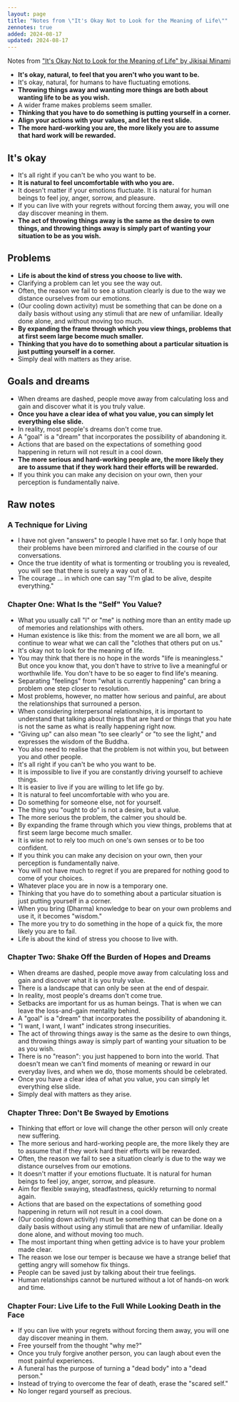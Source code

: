 ```yaml
---
layout: page
title: "Notes from \"It's Okay Not to Look for the Meaning of Life\""
zennotes: true
added: 2024-08-17
updated: 2024-08-17
---
```


Notes from ["It's Okay Not to Look for the Meaning of Life" by Jikisai Minami](https://www.goodreads.com/book/show/194992867-it-s-okay-not-to-look-for-the-meaning-of-life)

- **It's okay, natural, to feel that you aren't who you want to be.**
- It's okay, natural, for humans to have fluctuating emotions.
- **Throwing things away and wanting more things are both about wanting life to be as you wish.**
- A wider frame makes problems seem smaller.
- **Thinking that you have to do something is putting yourself in a corner.**
- **Align your actions with your values, and let the rest slide.**
- **The more hard-working you are, the more likely you are to assume that hard work will be rewarded.**

## It's okay

- It's all right if you can't be who you want to be.
- **It is natural to feel uncomfortable with who you are.**
- It doesn't matter if your emotions fluctuate. It is natural for human beings to feel joy, anger, sorrow, and pleasure.
- If you can live with your regrets without forcing them away, you will one day discover meaning in them.
- **The act of throwing things away is the same as the desire to own things, and throwing things away is simply part of wanting your situation to be as you wish.**

## Problems

- **Life is about the kind of stress you choose to live with.**
- Clarifying a problem can let you see the way out.
- Often, the reason we fail to see a situation clearly is due to the way we distance ourselves from our emotions.
- (Our cooling down activity) must be something that can be done on a daily basis without using any stimuli that are new of unfamiliar. Ideally done alone, and without moving too much.
- **By expanding the frame through which you view things, problems that at first seem large become much smaller.**
- **Thinking that you have do to something about a particular situation is just putting yourself in a corner.**
- Simply deal with matters as they arise.

## Goals and dreams

- When dreams are dashed, people move away from calculating loss and gain and discover what it is you truly value.
- **Once you have a clear idea of what you value, you can simply let everything else slide.**
- In reality, most people's dreams don't come true.
- A "goal" is a "dream" that incorporates the possibility of abandoning it.
- Actions that are based on the expectations of something good happening in return will not result in a cool down.
- **The more serious and hard-working people are, the more likely they are to assume that if they work hard their efforts will be rewarded.**
- If you think you can make any decision on your own, then your perception is fundamentally naive.

## Raw notes

### A Technique for Living

- I have not given "answers" to people I have met so far. I only hope that their problems have been mirrored and clarified in the course of our conversations.
- Once the true identity of what is tormenting or troubling you is revealed, you will see that there is surely a way out of it.
- The courage ... in which one can say "I'm glad to be alive, despite everything."

### Chapter One: What Is the "Self" You Value?

- What you usually call "I" or "me" is nothing more than an entity made up of memories and relationships with others.
- Human existence is like this: from the moment we are all born, we all continue to wear what we can call the "clothes that others put on us."
- It's okay not to look for the meaning of life.
- You may think that there is no hope in the words "life is meaningless." But once you know that, you don't have to strive to live a meaningful or worthwhile life. You don't have to be so eager to find life's meaning.
- Separating "feelings" from "what is currently happening" can bring a problem one step closer to resolution.
- Most problems, however, no matter how serious and painful, are about the relationships that surrouned a person.
- When considering interpersonal relationships, it is important to understand that talking about things that are hard or things that you hate is not the same as what is really happening right now.
- "Giving up" can also mean "to see clearly" or "to see the light," and expresses the wisdom of the Buddha.
- You also need to realise that the problem is not within you, but between you and other people.
- It's all right if you can't be who you want to be.
- It is impossible to live if you are constantly driving yourself to achieve things.
- It is easier to live if you are willing to let life go by.
- It is natural to feel uncomfortable with who you are.
- Do something for someone else, not for yourself.
- The thing you "ought to do" is not a desire, but a value.
- The more serious the problem, the calmer you should be.
- By expanding the frame through which you view things, problems that at first seem large become much smaller.
- It is wise not to rely too much on one's own senses or to be too confident.
- If you think you can make any decision on your own, then your perception is fundamentally naive.
- You will not have much to regret if you are prepared for nothing good to come of your choices.
- Whatever place you are in now is a temporary one.
- Thinking that you have do to something about a particular situation is just putting yourself in a corner.
- When you bring (Dharma) knowledge to bear on your own problems and use it, it becomes "wisdom."
- The more you try to do something in the hope of a quick fix, the more likely you are to fail.
- Life is about the kind of stress you choose to live with.

### Chapter Two: Shake Off the Burden of Hopes and Dreams

- When dreams are dashed, people move away from calculating loss and gain and discover what it is you truly value.
- There is a landscape that can only be seen at the end of despair.
- In reality, most people's dreams don't come true.
- Setbacks are important for us as human beings. That is when we can leave the loss-and-gain mentality behind.
- A "goal" is a "dream" that incorporates the possibility of abandoning it.
- "I want, I want, I want" indicates strong insecurities.
- The act of throwing things away is the same as the desire to own things, and throwing things away is simply part of wanting your situation to be as you wish.
- There is no "reason": you just happened to born into the world. That doesn't mean we can't find moments of meaning or reward in our everyday lives, and when we do, those moments should be celebrated.
- Once you have a clear idea of what you value, you can simply let everything else slide.
- Simply deal with matters as they arise.

### Chapter Three: Don't Be Swayed by Emotions

- Thinking that effort or love will change the other person will only create new suffering.
- The more serious and hard-working people are, the more likely they are to assume that if they work hard their efforts will be rewarded.
- Often, the reason we fail to see a situation clearly is due to the way we distance ourselves from our emotions.
- It doesn't matter if your emotions fluctuate. It is natural for human beings to feel joy, anger, sorrow, and pleasure.
- Aim for flexible swaying, steadfastness, quickly returning to normal again.
- Actions that are based on the expectations of something good happening in return will not result in a cool down.
- (Our cooling down activity) must be something that can be done on a daily basis without using any stimuli that are new of unfamiliar. Ideally done alone, and without moving too much.
- The most important thing when getting advice is to have your problem made clear.
- The reason we lose our temper is because we have a strange belief that getting angry will somehow fix things.
- People can be saved just by talking about their true feelings.
- Human relationships cannot be nurtured without a lot of hands-on work and time.

### Chapter Four: Live Life to the Full While Looking Death in the Face 

- If you can live with your regrets without forcing them away, you will one day discover meaning in them.
- Free yourself from the thought "why me?"
- Once you truly forgive another person, you can laugh about even the most painful experiences.
- A funeral has the purpose of turning a "dead body" into a "dead person."
- Instead of trying to overcome the fear of death, erase the "scared self."
- No longer regard yourself as precious.